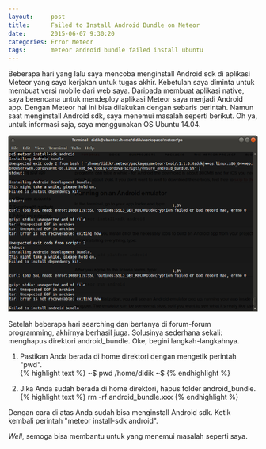 ```yaml
---
layout:     post
title:      Failed to Install Android Bundle on Meteor
date:       2015-06-07 9:30:20
categories: Error Meteor
tags:		meteor android bundle failed install ubuntu
---
```


Beberapa hari yang lalu saya mencoba menginstall Android sdk di aplikasi Meteor yang saya kerjakan untuk tugas akhir. Kebetulan saya diminta untuk membuat versi mobile dari web saya. Daripada membuat aplikasi native, saya berencana untuk mendeploy aplikasi Meteor saya menjadi Android app. Dengan Meteor hal ini bisa dilakukan dengan sebaris perintah. Namun saat menginstall Android sdk, saya menemui masalah seperti berikut. Oh ya, untuk informasi saja, saya menggunakan OS Ubuntu 14.04.

![error](/images/android-sdk.png)

Setelah beberapa hari searching dan bertanya di forum-forum programming, akhirnya berhasil juga. Solusinya sederhana sekali: menghapus direktori android_bundle. Oke, begini langkah-langkahnya.

1. Pastikan Anda berada di home direktori dengan mengetik perintah "pwd".<br>
{% highlight text %}
~$ pwd
/home/didik
~$
{% endhighlight %}

2. Jika Anda sudah berada di home direktori, hapus folder android_bundle.<br>
{% highlight text %}
rm -rf android_bundle.xxx
{% endhighlight %}

Dengan cara di atas Anda sudah bisa menginstall Android sdk. Ketik kembali perintah "meteor install-sdk android".

_Well_, semoga bisa membantu untuk yang menemui masalah seperti saya.
	